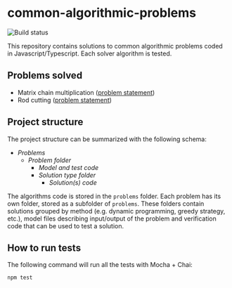 # common-algorithmic-problems

![Build status](https://travis-ci.org/labarilem/common-algorithmic-problems.svg?branch=master)

This repository contains solutions to common algorithmic problems coded in Javascript/Typescript. Each solver algorithm is tested.

## Problems solved

- Matrix chain multiplication ([problem statement](https://en.wikipedia.org/wiki/Matrix_chain_multiplication))
- Rod cutting ([problem statement](https://www.geeksforgeeks.org/dynamic-programming-set-13-cutting-a-rod/))

## Project structure

The project structure can be summarized with the following schema:

- *Problems*
  - *Problem folder*
    - *Model and test code*
    - *Solution type folder*
      - *Solution(s) code*

The algorithms code is stored in the `problems` folder. Each problem has its own folder, stored as a subfolder of `problems`. These folders contain solutions grouped by method (e.g. dynamic programming, greedy strategy, etc.), model files describing input/output of the problem and verification code that can be used to test a solution.

## How to run tests

The following command will run all the tests with Mocha + Chai:

```bash
npm test
```
